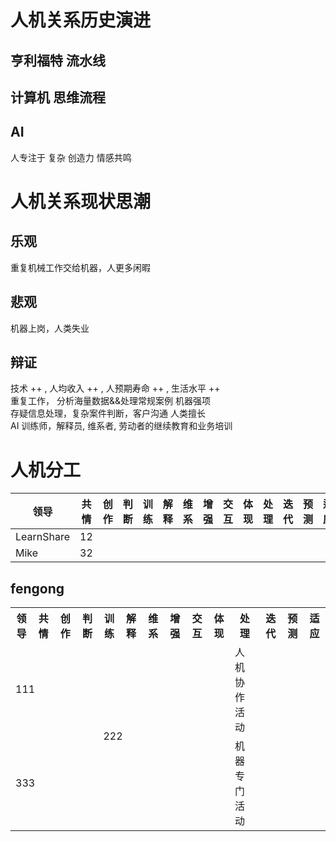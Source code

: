 # 人机关系历史演进 
## 亨利福特  流水线
## 计算机 思维流程
## AI
人专注于 复杂 创造力 情感共鸣   

# 人机关系现状思潮
## 乐观
重复机械工作交给机器，人更多闲暇
## 悲观
机器上岗，人类失业    
## 辩证
技术 ++ , 人均收入 ++ , 人预期寿命 ++ , 生活水平 ++   
重复工作， 分析海量数据&&处理常规案例 机器强项   
存疑信息处理，复杂案件判断，客户沟通  人类擅长    
AI 训练师，解释员, 维系者, 劳动者的继续教育和业务培训    


# 人机分工
| 领导 | 共情 | 创作 | 判断 | 训练 | 解释 | 维系 | 增强 | 交互 | 体现 | 处理 | 迭代 | 预测 | 适应 |
| ---  | --- | --- | ---  | --- | --- | ---  | --- | --- | --- | --- | ---  | ---  | --- |
| LearnShare |  12 |
| Mike       |  32 |

## fengong
<table>
	<tr>
	    <th>领导</th>
	    <th>共情</th>
	    <th>创作</th>  
	    <th>判断</th>
	    <th>训练</th>
	    <th>解释</th>  
	    <th>维系</th>
	    <th>增强</th>
	    <th>交互</th>  
	    <th>体现</th>
	    <th>处理</th>
	    <th>迭代</th> 
	    <th>预测</th>
	    <th>适应</th> 
	</tr >
	<tr >
	    <td rowspan="2" colspan="4" >111</td>
	</tr>
	<tr >
	    <td rowspan="2" colspan="6" >222</td>
	    <td>人机协作活动</td>
	</tr>
	<tr >
	    <td rowspan="2" colspan="4" >333</td>
	    <td>机器专门活动</td>
	</tr>
</table>
